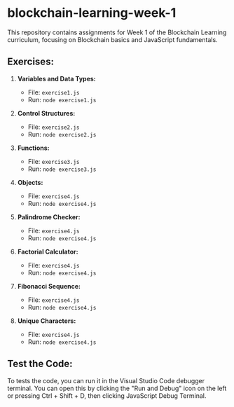 # blockchain-learning-week-1
 This repository contains assignments for Week 1 of the Blockchain Learning curriculum, focusing on Blockchain basics and JavaScript fundamentals.

## Exercises:

1. **Variables and Data Types:**
   - File: `exercise1.js`
   - Run: `node exercise1.js`

2. **Control Structures:**
   - File: `exercise2.js`
   - Run: `node exercise2.js`

3. **Functions:**
   - File: `exercise3.js`
   - Run: `node exercise3.js`

4. **Objects:**
   - File: `exercise4.js`
   - Run: `node exercise4.js`
     
5. **Palindrome Checker:**
   - File: `exercise4.js`
   - Run: `node exercise4.js`

6. **Factorial Calculator:**
   - File: `exercise4.js`
   - Run: `node exercise4.js`

7. **Fibonacci Sequence:**
   - File: `exercise4.js`
   - Run: `node exercise4.js`
  
8. **Unique Characters:**
   - File: `exercise4.js`
   - Run: `node exercise4.js`

## Test the Code:
To tests the code, you can run it in the Visual Studio Code debugger terminal. You can open this by clicking the "Run and Debug" icon on the left or pressing Ctrl + Shift + D, then clicking JavaScript Debug Terminal.
